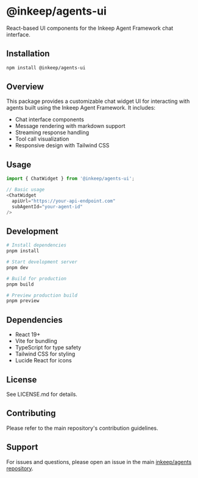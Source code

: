 # @inkeep/agents-ui

React-based UI components for the Inkeep Agent Framework chat interface.

## Installation

```bash
npm install @inkeep/agents-ui
```

## Overview

This package provides a customizable chat widget UI for interacting with agents built using the Inkeep Agent Framework. It includes:

- Chat interface components
- Message rendering with markdown support
- Streaming response handling
- Tool call visualization
- Responsive design with Tailwind CSS

## Usage

```typescript
import { ChatWidget } from '@inkeep/agents-ui';

// Basic usage
<ChatWidget 
  apiUrl="https://your-api-endpoint.com"
  subAgentId="your-agent-id"
/>
```

## Development

```bash
# Install dependencies
pnpm install

# Start development server
pnpm dev

# Build for production
pnpm build

# Preview production build
pnpm preview
```

## Dependencies

- React 19+
- Vite for bundling
- TypeScript for type safety
- Tailwind CSS for styling
- Lucide React for icons

## License

See LICENSE.md for details.

## Contributing

Please refer to the main repository's contribution guidelines.

## Support

For issues and questions, please open an issue in the main [inkeep/agents repository](https://github.com/inkeep/agents/issues).
